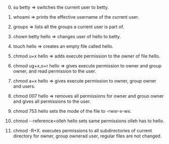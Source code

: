0) su betty => switches the current user to betty.

1) whoami => prints the effective username of the current user.

2) groups => lists all the groups a current user is part of.

3) chown betty hello => changes user of hello to betty.

4) touch hello => creates an empty file called hello.

5) chmod u+x hello => adds execute permission to the owner of file hello.

6) chmod ug+x,o+r hello => gives execute permission to owner and group owner, and read permission to the user.

7) chmod a+x hello => gives execute permission to owner, group owner and users.

8) chmod 007 hello => removes all permissions for owner and grouo owner and gives all permissions to the user.

9) chmod 753 hello sets the mode of the file to -rwxr-x-wx.

10) chmod --reference=olleh hello sets same permissions olleh has to hello.

11) chmod -R+X. executes permissions to all subdirectories of current directory for owner, group ownerad user, regular files are not changed.